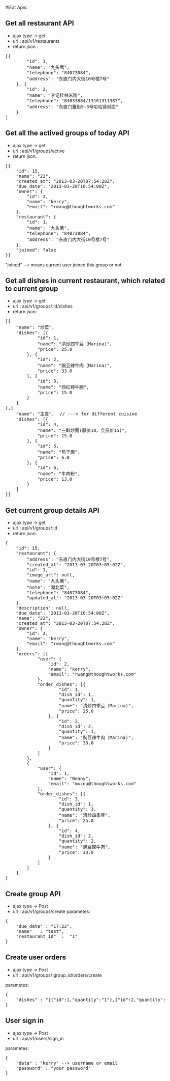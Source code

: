 #iEat Apis:


## Get all restaurant API 
+ ajax type -> get
+ url : api/v1/restaurants
+ return json :

<pre>
[{
        "id": 1,
        "name": "九头鹰",
        "telephone": "84073084",
        "address": "东直门内大街10号楼7号"
    }, {
        "id": 2,
        "name": "李记桂林米粉",
        "telephone": "84033884/13161311387",
        "address": "东直门簋街5-3号哈哈镜对面"
    }
]
</pre>


## Get all the actived groups of today API
+ ajax type -> get
+ url : api/v1/groups/active
+ return json:

<pre>
[{
    "id": 15,
    "name": "23",
    "created_at": "2013-03-20T07:54:28Z",
    "due_date": "2013-03-20T16:54:00Z",
    "owner": {
        "id": 2,
        "name": "kerry",
        "email": "rwang@thoughtworks.com"
    },
    "restaurant": {
        "id": 1,
        "name": "九头鹰",
        "telephone": "84073084",
        "address": "东直门内大街10号楼7号"
    },
    "joined": false
}]
</pre>
"joined" --> means current user joined this group or not


## Get all dishes in current restaurant, which related to current group
+ ajax type -> get
+ url : api/v1/groups/:id/dishes
+ return json:

<pre>
[{
    "name": "炒菜",
    "dishes": [{
            "id": 1,
            "name": "清炒四季豆（Marina)",
            "price": 25.0
        }, {
            "id": 2,
            "name": "豌豆辣牛肉（Marina)",
            "price": 33.0
        }, {
            "id": 3,
            "name": "西红柿牛腩",
            "price": 15.0
        }
    ]        
},{
    "name": "主食",  // ---> for different cuisine 
    "dishes": [{
            "id": 4,
            "name": "三鲜炒面(原价18，会员价15)",
            "price": 15.0
        }, {
            "id": 5,
            "name": "热干面",
            "price": 6.0
        }, {
            "id": 6,
            "name": "牛肉粉",
            "price": 13.0
        }
    ]
}]
</pre>


## Get current group details API
+ ajax type -> get
+ url : api/v1/groups/:id
+ return json:

<pre>
{
    "id": 15,
    "restaurant": {
        "address": "东直门内大街10号楼7号",
        "created_at": "2013-03-20T03:05:02Z",
        "id": 1,
        "image_url": null,
        "name": "九头鹰",
        "note": "湖北菜",
        "telephone": "84073084",
        "updated_at": "2013-03-20T03:05:02Z"
    },
    "description": null,
    "due_date": "2013-03-20T16:54:00Z",
    "name": "23",
    "created_at": "2013-03-20T07:54:28Z",
    "owner": {
        "id": 2,
        "name": "kerry",
        "email": "rwang@thoughtworks.com"
    },
    "orders": [{
            "user": {
                "id": 2,
                "name": "kerry",
                "email": "rwang@thoughtworks.com"
            },
            "order_dishes": [{
                    "id": 1,
                    "dish_id": 1,
                    "quantity": 1,
                    "name": "清炒四季豆（Marina)",
                    "price": 25.0
                }, {
                    "id": 2,
                    "dish_id": 2,
                    "quantity": 1,
                    "name": "豌豆辣牛肉（Marina)",
                    "price": 33.0
                }
            ]
        },
        {
            "user": {
                "id": 1,
                "name": "Beany",
                "email": "mxzou@thoughtworks.com"
            },
            "order_dishes": [{
                    "id": 3,
                    "dish_id": 1,
                    "quantity": 3,
                    "name": "清炒四季豆",
                    "price": 25.0
                }, {
                    "id": 4,
                    "dish_id": 2,
                    "quantity": 2,
                    "name": "豌豆辣牛肉",
                    "price": 33.0
                }
            ]
        }
    ]
}
</pre>


## Create group API
+ ajax type -> Post
+ url : api/v1/groups/create
parametes: 

<pre>
{
	"due_date" : "17:22",
	"name"	 : "test",
	"restaurant_id"  :  "1"
}
</pre>


## Create user orders
+ ajax type -> Post
+ url : api/v1/groups/:group_id/orders/create

parametes: 
<pre>
{
    "dishes" : "[{"id":1,"quantity":"1"},{"id":2,"quantity":"1"}]"
}
</pre>


## User sign in

+ ajax type -> Post
+ url : api/v1/users/sign_in

parametes: 
<pre>
{
    "data" : "kerry" --> username or email
    "password" : "your password"
}
</pre>




